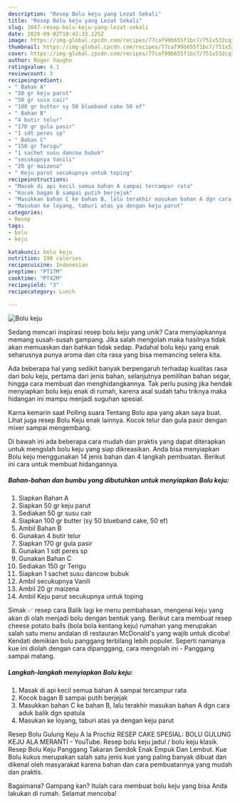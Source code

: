```yaml
---
description: "Resep Bolu keju yang Lezat Sekali"
title: "Resep Bolu keju yang Lezat Sekali"
slug: 1047-resep-bolu-keju-yang-lezat-sekali
date: 2020-09-02T10:42:33.125Z
image: https://img-global.cpcdn.com/recipes/77caf99b655f1bc7/751x532cq70/bolu-keju-foto-resep-utama.jpg
thumbnail: https://img-global.cpcdn.com/recipes/77caf99b655f1bc7/751x532cq70/bolu-keju-foto-resep-utama.jpg
cover: https://img-global.cpcdn.com/recipes/77caf99b655f1bc7/751x532cq70/bolu-keju-foto-resep-utama.jpg
author: Roger Vaughn
ratingvalue: 4.1
reviewcount: 3
recipeingredient:
- " Bahan A"
- "50 gr keju parut"
- "50 gr susu cair"
- "100 gr butter sy 50 blueband cake 50 ef"
- " Bahan B"
- "4 butir telur"
- "170 gr gula pasir"
- "1 sdt peres sp"
- " Bahan C"
- "150 gr Terigu"
- "1 sachet susu dancow bubuk"
- "secukupnya Vanili"
- "20 gr maizena"
- " Keju parut secukupnya untuk toping"
recipeinstructions:
- "Masak di api kecil semua bahan A sampai tercampur rata"
- "Kocok bagan B sampai putih berjejak"
- "Masukkan bahan C ke bahan B, lalu terakhir masukan bahan A dgn cara aduk balik dgn spatula"
- "Masukan ke loyang, taburi atas ya dengan keju parut"
categories:
- Resep
tags:
- bolu
- keju

katakunci: bolu keju 
nutrition: 198 calories
recipecuisine: Indonesian
preptime: "PT17M"
cooktime: "PT42M"
recipeyield: "3"
recipecategory: Lunch

---
```



![Bolu keju](https://img-global.cpcdn.com/recipes/77caf99b655f1bc7/751x532cq70/bolu-keju-foto-resep-utama.jpg)

Sedang mencari inspirasi resep bolu keju yang unik? Cara menyiapkannya memang susah-susah gampang. Jika salah mengolah maka hasilnya tidak akan memuaskan dan bahkan tidak sedap. Padahal bolu keju yang enak seharusnya punya aroma dan cita rasa yang bisa memancing selera kita.

Ada beberapa hal yang sedikit banyak berpengaruh terhadap kualitas rasa dari bolu keju, pertama dari jenis bahan, selanjutnya pemilihan bahan segar, hingga cara membuat dan menghidangkannya. Tak perlu pusing jika hendak menyiapkan bolu keju enak di rumah, karena asal sudah tahu triknya maka hidangan ini mampu menjadi suguhan spesial.

Karna kemarin saat Polling suara Tentang Bolu apa yang akan saya buat. Lihat juga resep Bolu Keju enak lainnya. Kocok telur dan gula pasir dengan mixer sampai mengembang.


Di bawah ini ada beberapa cara mudah dan praktis yang dapat diterapkan untuk mengolah bolu keju yang siap dikreasikan. Anda bisa menyiapkan Bolu keju menggunakan 14 jenis bahan dan 4 langkah pembuatan. Berikut ini cara untuk membuat hidangannya.

<!--inarticleads1-->

##### Bahan-bahan dan bumbu yang dibutuhkan untuk menyiapkan Bolu keju:

1. Siapkan  Bahan A
1. Siapkan 50 gr keju parut
1. Sediakan 50 gr susu cair
1. Siapkan 100 gr butter (sy 50 blueband cake, 50 ef)
1. Ambil  Bahan B
1. Gunakan 4 butir telur
1. Siapkan 170 gr gula pasir
1. Gunakan 1 sdt peres sp
1. Gunakan  Bahan C
1. Sediakan 150 gr Terigu
1. Siapkan 1 sachet susu dancow bubuk
1. Ambil secukupnya Vanili
1. Ambil 20 gr maizena
1. Ambil  Keju parut secukupnya untuk toping


Simak ✅ resep cara Balik lagi ke menu pembahasan, mengenai keju yang akan di olah menjadi bolu dengan bentuk yang. Berikut cara membuat resep cheese potato balls (bola bola kentang keju) rumahan yang merupakan salah satu menu andalan di restauran McDonald&#39;s yang wajib untuk dicoba! Kendati demikian bolu panggang terbilang lebih populer. Seperti namanya kue ini diolah dengan cara dipanggang, cara mengolah ini - Panggang sampai matang. 

<!--inarticleads2-->

##### Langkah-langkah menyiapkan Bolu keju:

1. Masak di api kecil semua bahan A sampai tercampur rata
1. Kocok bagan B sampai putih berjejak
1. Masukkan bahan C ke bahan B, lalu terakhir masukan bahan A dgn cara aduk balik dgn spatula
1. Masukan ke loyang, taburi atas ya dengan keju parut


Resep Bolu Gulung Keju A la Prochiz RESEP CAKE SPESIAL: BOLU GULUNG KEJU ALA MERANTI - YouTube. Resep bolu keju jadul / bolu keju klasik. Resep Bolu Keju Panggang Takaran Sendok Enak Empuk Dan Lembut. Kue Bolu kukus merupakan salah satu jenis kue yang paling banyak dibuat dan dikenal oleh masyarakat karena bahan dan cara pembuatannya yang mudah dan praktis. 

Bagaimana? Gampang kan? Itulah cara membuat bolu keju yang bisa Anda lakukan di rumah. Selamat mencoba!
